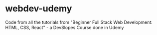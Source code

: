 # webdev-udemy
Code from all the tutorials from "Beginner Full Stack Web Development: HTML, CSS, React" - a DevSlopes Course done in Udemy


